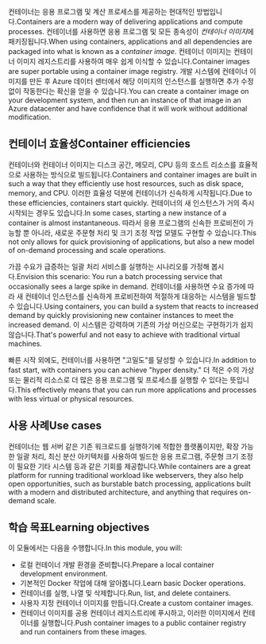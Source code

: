 <span data-ttu-id="44029-101">컨테이너는 응용 프로그램 및 계산 프로세스를 제공하는 현대적인 방법입니다.</span><span class="sxs-lookup"><span data-stu-id="44029-101">Containers are a modern way of delivering applications and compute processes.</span></span> <span data-ttu-id="44029-102">컨테이너를 사용하면 응용 프로그램 및 모든 종속성이 *컨테이너 이미지*에 패키징됩니다.</span><span class="sxs-lookup"><span data-stu-id="44029-102">When using containers, applications and all dependencies are packaged into what is known as a *container image*.</span></span> <span data-ttu-id="44029-103">컨테이너 이미지는 컨테이너 이미지 레지스트리를 사용하여 매우 쉽게 이식할 수 있습니다.</span><span class="sxs-lookup"><span data-stu-id="44029-103">Container images are super portable using a container image registry.</span></span> <span data-ttu-id="44029-104">개발 시스템에 컨테이너 이미지를 만든 후 Azure 데이터 센터에서 해당 이미지의 인스턴스를 실행하면 추가 수정 없이 작동한다는 확신을 얻을 수 있습니다.</span><span class="sxs-lookup"><span data-stu-id="44029-104">You can create a container image on your development system, and then run an instance of that image in an Azure datacenter and have confidence that it will work without additional modification.</span></span>

## <a name="container-efficiencies"></a><span data-ttu-id="44029-105">컨테이너 효율성</span><span class="sxs-lookup"><span data-stu-id="44029-105">Container efficiencies</span></span>

<span data-ttu-id="44029-106">컨테이너와 컨테이너 이미지는 디스크 공간, 메모리, CPU 등의 호스트 리소스를 효율적으로 사용하는 방식으로 빌드됩니다.</span><span class="sxs-lookup"><span data-stu-id="44029-106">Containers and container images are built in such a way that they efficiently use host resources, such as disk space, memory, and CPU.</span></span> <span data-ttu-id="44029-107">이러한 효율성 덕분에 컨테이너가 신속하게 시작됩니다.</span><span class="sxs-lookup"><span data-stu-id="44029-107">Due to these efficiencies, containers start quickly.</span></span> <span data-ttu-id="44029-108">컨테이너의 새 인스턴스가 거의 즉시 시작되는 경우도 있습니다.</span><span class="sxs-lookup"><span data-stu-id="44029-108">In some cases, starting a new instance of a container is almost instantaneous.</span></span> <span data-ttu-id="44029-109">따라서 응용 프로그램의 신속한 프로비전이 가능할 뿐 아니라, 새로운 주문형 처리 및 크기 조정 작업 모델도 구현할 수 있습니다.</span><span class="sxs-lookup"><span data-stu-id="44029-109">This not only allows for quick provisioning of applications, but also a new model of on-demand processing and scale operations.</span></span>

<span data-ttu-id="44029-110">가끔 수요가 급증하는 일괄 처리 서비스를 실행하는 시나리오를 가정해 봅시다.</span><span class="sxs-lookup"><span data-stu-id="44029-110">Envision this scenario: You run a batch processing service that occasionally sees a large spike in demand.</span></span> <span data-ttu-id="44029-111">컨테이너를 사용하면 수요 증가에 따라 새 컨테이너 인스턴스를 신속하게 프로비전하여 적절하게 대응하는 시스템을 빌드할 수 있습니다.</span><span class="sxs-lookup"><span data-stu-id="44029-111">Using containers, you can build a system that reacts to increased demand by quickly provisioning new container instances to meet the increased demand.</span></span> <span data-ttu-id="44029-112">이 시스템은 강력하며 기존의 가상 머신으로는 구현하기가 쉽지 않습니다.</span><span class="sxs-lookup"><span data-stu-id="44029-112">That's powerful and not easy to achieve with traditional virtual machines.</span></span>

<span data-ttu-id="44029-113">빠른 시작 외에도, 컨테이너를 사용하면 "고밀도"를 달성할 수 있습니다.</span><span class="sxs-lookup"><span data-stu-id="44029-113">In addition to fast start, with containers you can achieve "hyper density."</span></span> <span data-ttu-id="44029-114">더 적은 수의 가상 또는 물리적 리소스로 더 많은 응용 프로그램 및 프로세스를 실행할 수 있다는 뜻입니다.</span><span class="sxs-lookup"><span data-stu-id="44029-114">This effectively means that you can run more applications and processes with less virtual or physical resources.</span></span>

## <a name="use-cases"></a><span data-ttu-id="44029-115">사용 사례</span><span class="sxs-lookup"><span data-stu-id="44029-115">Use cases</span></span>

<span data-ttu-id="44029-116">컨테이너는 웹 서버 같은 기존 워크로드를 실행하기에 적합한 플랫폼이지만, 확장 가능한 일괄 처리, 최신 분산 아키텍처를 사용하여 빌드한 응용 프로그램, 주문형 크기 조정이 필요한 기타 시스템 등과 같은 기회를 제공합니다.</span><span class="sxs-lookup"><span data-stu-id="44029-116">While containers are a great platform for running traditional workload like webservers, they also help open opportunities, such as burstable batch processing, applications built with a modern and distributed architecture, and anything that requires on-demand scale.</span></span>

## <a name="learning-objectives"></a><span data-ttu-id="44029-117">학습 목표</span><span class="sxs-lookup"><span data-stu-id="44029-117">Learning objectives</span></span>

<span data-ttu-id="44029-118">이 모듈에서는 다음을 수행합니다.</span><span class="sxs-lookup"><span data-stu-id="44029-118">In this module, you will:</span></span>

- <span data-ttu-id="44029-119">로컬 컨테이너 개발 환경을 준비합니다.</span><span class="sxs-lookup"><span data-stu-id="44029-119">Prepare a local container development environment.</span></span>
- <span data-ttu-id="44029-120">기본적인 Docker 작업에 대해 알아봅니다.</span><span class="sxs-lookup"><span data-stu-id="44029-120">Learn basic Docker operations.</span></span>
- <span data-ttu-id="44029-121">컨테이너를 실행, 나열 및 삭제합니다.</span><span class="sxs-lookup"><span data-stu-id="44029-121">Run, list, and delete containers.</span></span>
- <span data-ttu-id="44029-122">사용자 지정 컨테이너 이미지를 만듭니다.</span><span class="sxs-lookup"><span data-stu-id="44029-122">Create a custom container images.</span></span>
- <span data-ttu-id="44029-123">컨테이너 이미지를 공용 컨테이너 레지스트리에 푸시하고, 이러한 이미지에서 컨테이너를 실행합니다.</span><span class="sxs-lookup"><span data-stu-id="44029-123">Push container images to a public container registry and run containers from these images.</span></span>
